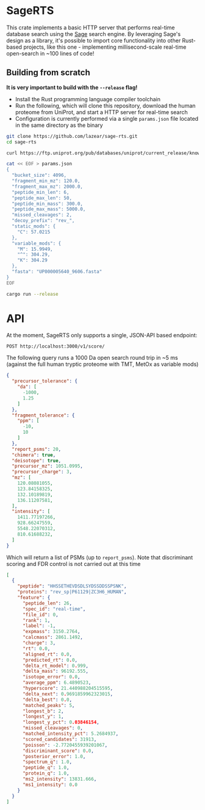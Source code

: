 # SageRTS

This crate implements a basic HTTP server that performs real-time database search using the [Sage](https://github.com/lazear/sage) search engine. By leveraging Sage's design as a library, it's possible to import core functionality into other Rust-based projects, like this one - implementing millisecond-scale real-time open-search in ~100 lines of code!

## Building from scratch

**It is very important to build with the `--release` flag!**

- Install the Rust programming language compiler toolchain
- Run the following, which will clone this repository, download the human proteome from UniProt, and start a HTTP server for real-time search
- Configuration is currently performed via a single `params.json` file located in the same directory as the binary

```sh
git clone https://github.com/lazear/sage-rts.git
cd sage-rts

curl https://ftp.uniprot.org/pub/databases/uniprot/current_release/knowledgebase/reference_proteomes/Eukaryota/UP000005640/UP000005640_9606.fasta.gz | gzip -d > UP000005640_9606.fasta

cat << EOF > params.json
{
  "bucket_size": 4096,
  "fragment_min_mz": 120.0,
  "fragment_max_mz": 2000.0,
  "peptide_min_len": 6,
  "peptide_max_len": 50,
  "peptide_min_mass": 300.0,
  "peptide_max_mass": 5000.0,
  "missed_cleavages": 2,
  "decoy_prefix": "rev_",
  "static_mods": {
    "C": 57.0215
  },
  "variable_mods": {
    "M": 15.9949,
    "^": 304.29,
    "K": 304.29
  },
  "fasta": "UP000005640_9606.fasta"
}
EOF

cargo run --release 
```

# API
At the moment, SageRTS only supports a single, JSON-API based endpoint:

```http
POST http://localhost:3000/v1/score/
```

The following query runs a 1000 Da open search round trip in ~5 ms (against the full human tryptic proteome with TMT, MetOx as variable mods)
```json
{
  "precursor_tolerance": {
    "da": [
      -1000,
      1.25
    ]
  },
  "fragment_tolerance": {
    "ppm": [
      -10,
      10
    ]
  },
  "report_psms": 20,
  "chimera": true,
  "deisotope": true,
  "precursor_mz": 1051.0995,
  "precursor_charge": 3,
  "mz": [
    120.08081055,
    123.84158325,
    132.10189819,
    136.11207581,
  ],
  "intensity": [
    1411.77197266,
    928.66247559,
    5548.22070312,
    810.61688232,
  ]
}
```

Which will return a list of PSMs (up to `report_psms`). Note that discriminant scoring and FDR control is not carried out at this time

```json
[
  {
    "peptide": "HHSSETHEVDSDLSYDSSDDSSPSNK",
    "proteins": "rev_sp|P61129|ZC3H6_HUMAN",
    "feature": {
      "peptide_len": 26,
      "spec_id": "real-time",
      "file_id": 0,
      "rank": 1,
      "label": -1,
      "expmass": 3150.2764,
      "calcmass": 2861.1492,
      "charge": 3,
      "rt": 0.0,
      "aligned_rt": 0.0,
      "predicted_rt": 0.0,
      "delta_rt_model": 0.999,
      "delta_mass": 96192.555,
      "isotope_error": 0.0,
      "average_ppm": 6.4890523,
      "hyperscore": 21.440988204515595,
      "delta_next": 0.9691859962323015,
      "delta_best": 0.0,
      "matched_peaks": 5,
      "longest_b": 2,
      "longest_y": 1,
      "longest_y_pct": 0.03846154,
      "missed_cleavages": 0,
      "matched_intensity_pct": 5.2684937,
      "scored_candidates": 31913,
      "poisson": -2.7720455939201067,
      "discriminant_score": 0.0,
      "posterior_error": 1.0,
      "spectrum_q": 1.0,
      "peptide_q": 1.0,
      "protein_q": 1.0,
      "ms2_intensity": 13831.666,
      "ms1_intensity": 0.0
    }
  }
]
```